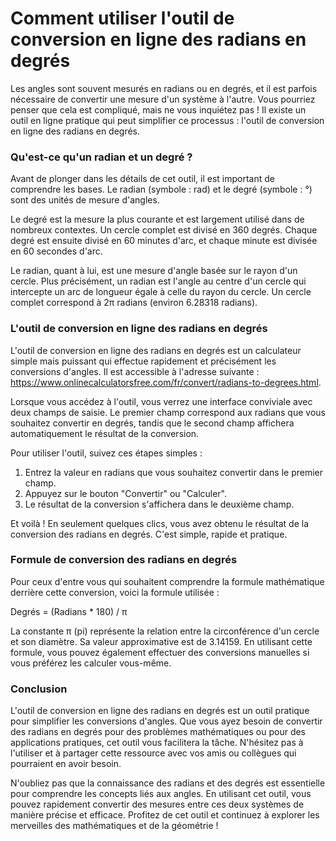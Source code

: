 Comment utiliser l'outil de conversion en ligne des radians en degrés
=====================================================================

Les angles sont souvent mesurés en radians ou en degrés, et il est parfois nécessaire de convertir une mesure d'un système à l'autre. Vous pourriez penser que cela est compliqué, mais ne vous inquiétez pas ! Il existe un outil en ligne pratique qui peut simplifier ce processus : l'outil de conversion en ligne des radians en degrés.

### Qu'est-ce qu'un radian et un degré ?

Avant de plonger dans les détails de cet outil, il est important de comprendre les bases. Le radian (symbole : rad) et le degré (symbole : °) sont des unités de mesure d'angles.

Le degré est la mesure la plus courante et est largement utilisé dans de nombreux contextes. Un cercle complet est divisé en 360 degrés. Chaque degré est ensuite divisé en 60 minutes d'arc, et chaque minute est divisée en 60 secondes d'arc.

Le radian, quant à lui, est une mesure d'angle basée sur le rayon d'un cercle. Plus précisément, un radian est l'angle au centre d'un cercle qui intercepte un arc de longueur égale à celle du rayon du cercle. Un cercle complet correspond à 2π radians (environ 6.28318 radians).

### L'outil de conversion en ligne des radians en degrés

L'outil de conversion en ligne des radians en degrés est un calculateur simple mais puissant qui effectue rapidement et précisément les conversions d'angles. Il est accessible à l'adresse suivante : <https://www.onlinecalculatorsfree.com/fr/convert/radians-to-degrees.html>.

Lorsque vous accédez à l'outil, vous verrez une interface conviviale avec deux champs de saisie. Le premier champ correspond aux radians que vous souhaitez convertir en degrés, tandis que le second champ affichera automatiquement le résultat de la conversion.

Pour utiliser l'outil, suivez ces étapes simples :

1. Entrez la valeur en radians que vous souhaitez convertir dans le premier champ.
2. Appuyez sur le bouton "Convertir" ou "Calculer".
3. Le résultat de la conversion s'affichera dans le deuxième champ.

Et voilà ! En seulement quelques clics, vous avez obtenu le résultat de la conversion des radians en degrés. C'est simple, rapide et pratique.

### Formule de conversion des radians en degrés

Pour ceux d'entre vous qui souhaitent comprendre la formule mathématique derrière cette conversion, voici la formule utilisée :

Degrés = (Radians \* 180) / π

La constante π (pi) représente la relation entre la circonférence d'un cercle et son diamètre. Sa valeur approximative est de 3.14159. En utilisant cette formule, vous pouvez également effectuer des conversions manuelles si vous préférez les calculer vous-même.

### Conclusion

L'outil de conversion en ligne des radians en degrés est un outil pratique pour simplifier les conversions d'angles. Que vous ayez besoin de convertir des radians en degrés pour des problèmes mathématiques ou pour des applications pratiques, cet outil vous facilitera la tâche. N'hésitez pas à l'utiliser et à partager cette ressource avec vos amis ou collègues qui pourraient en avoir besoin.

N'oubliez pas que la connaissance des radians et des degrés est essentielle pour comprendre les concepts liés aux angles. En utilisant cet outil, vous pouvez rapidement convertir des mesures entre ces deux systèmes de manière précise et efficace. Profitez de cet outil et continuez à explorer les merveilles des mathématiques et de la géométrie !